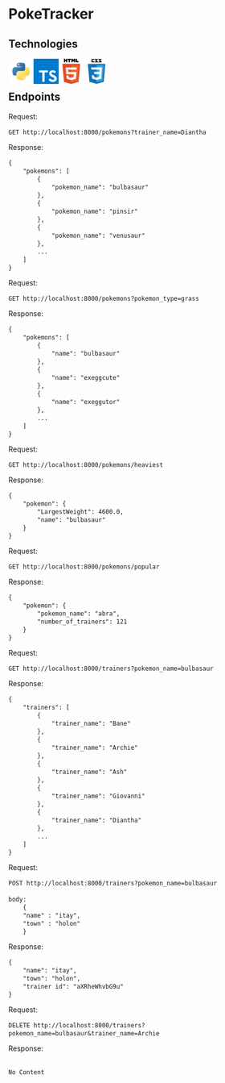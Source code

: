 # PokeTracker

## Technologies

<img align="left" alt="Pyton" width="50px" src="https://raw.githubusercontent.com/github/explore/80688e429a7d4ef2fca1e82350fe8e3517d3494d/topics/python/python.png" />
<img align="left" alt="Typescript" width="50px" src="https://raw.githubusercontent.com/github/explore/80688e429a7d4ef2fca1e82350fe8e3517d3494d/topics/typescript/typescript.png" />
<img align="left" alt="HTML" width="50px" src="https://raw.githubusercontent.com/github/explore/80688e429a7d4ef2fca1e82350fe8e3517d3494d/topics/html/html.png" />
<img align="left" alt="CSS" width="50px" src="https://raw.githubusercontent.com/github/explore/80688e429a7d4ef2fca1e82350fe8e3517d3494d/topics/css/css.png" />

<br />
<br />

## Endpoints

Request:

```
GET http://localhost:8000/pokemons?trainer_name=Diantha
```

Response:

```
{
    "pokemons": [
        {
            "pokemon_name": "bulbasaur"
        },
        {
            "pokemon_name": "pinsir"
        },
        {
            "pokemon_name": "venusaur"
        },
        ...
    ]
}
```

Request:

```
GET http://localhost:8000/pokemons?pokemon_type=grass
```

Response:

```
{
    "pokemons": [
        {
            "name": "bulbasaur"
        },
        {
            "name": "exeggcute"
        },
        {
            "name": "exeggutor"
        },
        ...
    ]
}
```

Request:

```
GET http://localhost:8000/pokemons/heaviest
```

Response:

```
{
    "pokemon": {
        "LargestWeight": 4600.0,
        "name": "bulbasaur"
    }
}
```

Request:

```
GET http://localhost:8000/pokemons/popular
```

Response:

```
{
    "pokemon": {
        "pokemon_name": "abra",
        "number_of_trainers": 121
    }
}
```

Request:

```
GET http://localhost:8000/trainers?pokemon_name=bulbasaur
```

Response:

```
{
    "trainers": [
        {
            "trainer_name": "Bane"
        },
        {
            "trainer_name": "Archie"
        },
        {
            "trainer_name": "Ash"
        },
        {
            "trainer_name": "Giovanni"
        },
        {
            "trainer_name": "Diantha"
        },
        ...
    ]
}
```

Request:

```
POST http://localhost:8000/trainers?pokemon_name=bulbasaur

body:
    {
    "name" : "itay",
    "town" : "holon"
    }
```

Response:

```
{
    "name": "itay",
    "town": "holon",
    "trainer id": "aXRheWhvbG9u"
}
```

Request:

```
DELETE http://localhost:8000/trainers?pokemon_name=bulbasaur&trainer_name=Archie

```

Response:

```

No Content

```
